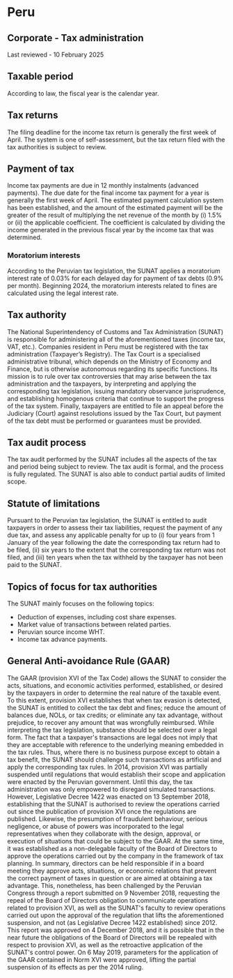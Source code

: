 # Peru
## Corporate - Tax administration
Last reviewed - 10 February 2025
## Taxable period
According to law, the fiscal year is the calendar year.
## Tax returns
The filing deadline for the income tax return is generally the first week of April. The system is one of self-assessment, but the tax return filed with the tax authorities is subject to review.
## Payment of tax
Income tax payments are due in 12 monthly instalments (advanced payments). The due date for the final income tax payment for a year is generally the first week of April.
The estimated payment calculation system has been established, and the amount of the estimated payment will be the greater of the result of multiplying the net revenue of the month by (i) 1.5% or (ii) the applicable coefficient. The coefficient is calculated by dividing the income generated in the previous fiscal year by the income tax that was determined.
### Moratorium interests
According to the Peruvian tax legislation, the SUNAT applies a moratorium interest rate of 0.03% for each delayed day for payment of tax debts (0.9% per month).
Beginning 2024, the moratorium interests related to fines are calculated using the legal interest rate.
## Tax authority
The National Superintendency of Customs and Tax Administration (SUNAT) is responsible for administering all of the aforementioned taxes (income tax, VAT, etc.). Companies resident in Peru must be registered with the tax administration (Taxpayer’s Registry).
The Tax Court is a specialised administrative tribunal, which depends on the Ministry of Economy and Finance, but is otherwise autonomous regarding its specific functions. Its mission is to rule over tax controversies that may arise between the tax administration and the taxpayers, by interpreting and applying the corresponding tax legislation, issuing mandatory observance jurisprudence, and establishing homogenous criteria that continue to support the progress of the tax system.
Finally, taxpayers are entitled to file an appeal before the Judiciary (Court) against resolutions issued by the Tax Court, but payment of the tax debt must be performed or guarantees must be provided.
## Tax audit process
The tax audit performed by the SUNAT includes all the aspects of the tax and period being subject to review. The tax audit is formal, and the process is fully regulated.
The SUNAT is also able to conduct partial audits of limited scope.
## Statute of limitations
Pursuant to the Peruvian tax legislation, the SUNAT is entitled to audit taxpayers in order to assess their tax liabilities, request the payment of any due tax, and assess any applicable penalty for up to (i) four years from 1 January of the year following the date the corresponding tax return had to be filed, (ii) six years to the extent that the corresponding tax return was not filed, and (iii) ten years when the tax withheld by the taxpayer has not been paid to the SUNAT.
## Topics of focus for tax authorities
The SUNAT mainly focuses on the following topics:
  * Deduction of expenses, including cost share expenses.
  * Market value of transactions between related parties.
  * Peruvian source income WHT.
  * Income tax advance payments.


## General Anti-avoidance Rule (GAAR)
The GAAR (provision XVI of the Tax Code) allows the SUNAT to consider the acts, situations, and economic activities performed, established, or desired by the taxpayers in order to determine the real nature of the taxable event. To this extent, provision XVI establishes that when tax evasion is detected, the SUNAT is entitled to collect the tax debt and fines; reduce the amount of balances due, NOLs, or tax credits; or eliminate any tax advantage, without prejudice, to recover any amount that was wrongfully reimbursed.
While interpreting the tax legislation, substance should be selected over a legal form. The fact that a taxpayer's transactions are legal does not imply that they are acceptable with reference to the underlying meaning embedded in the tax rules. Thus, where there is no business purpose except to obtain a tax benefit, the SUNAT should challenge such transactions as artificial and apply the corresponding tax rules.
In 2014, provision XVI was partially suspended until regulations that would establish their scope and application were enacted by the Peruvian government. Until this day, the tax administration was only empowered to disregard simulated transactions.
However, Legislative Decree 1422 was enacted on 13 September 2018, establishing that the SUNAT is authorised to review the operations carried out since the publication of provision XVI once the regulations are published. Likewise, the presumption of fraudulent behaviour, serious negligence, or abuse of powers was incorporated to the legal representatives when they collaborate with the design, approval, or execution of situations that could be subject to the GAAR.
At the same time, it was established as a non-delegable faculty of the Board of Directors to approve the operations carried out by the company in the framework of tax planning. In summary, directors can be held responsible if in a board meeting they approve acts, situations, or economic relations that prevent the correct payment of taxes in question or are aimed at obtaining a tax advantage.
This, nonetheless, has been challenged by the Peruvian Congress through a report submitted on 9 November 2018, requesting the repeal of the Board of Directors obligation to communicate operations related to provision XVI, as well as the SUNAT's faculty to review operations carried out upon the approval of the regulation that lifts the aforementioned suspension, and not (as Legislative Decree 1422 established) since 2012.
This report was approved on 4 December 2018, and it is possible that in the near future the obligations of the Board of Directors will be repealed with respect to provision XVI, as well as the retroactive application of the SUNAT's control power.
On 6 May 2019, parameters for the application of the GAAR contained in Norm XVI were approved, lifting the partial suspension of its effects as per the 2014 ruling.
